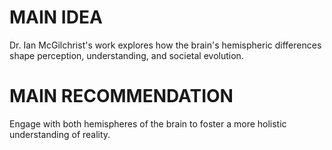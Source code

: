 # MAIN IDEA
Dr. Ian McGilchrist's work explores how the brain's hemispheric differences shape perception, understanding, and societal evolution.

# MAIN RECOMMENDATION
Engage with both hemispheres of the brain to foster a more holistic understanding of reality.
